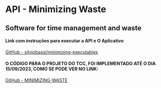 # API - Minimizing Waste

## Software for time management and waste

#### Link com instruções para executar a API e O Aplicativo

[GitHub - silviobassi/minimizing-executables](https://github.com/silviobassi/minimizing-executables)

#### O CÓDIGO PARA O PROJETO DO TCC, FOI IMPLEMENTADO ATÉ O DIA 15/09/2023, COMO SE PODE VER NO LINK:

[GitHub - MINIMIZING-WASTE](https://github.com/silviobassi/minimizing-waste/commit/09b7e100eed0236e3e20e8e70456267277e16b3d)


